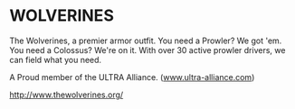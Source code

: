 # WOLVERINES

The Wolverines, a premier armor outfit. You need a Prowler? We got 'em. You need
a Colossus? We're on it. With over 30 active prowler drivers, we can field what
you need.

A Proud member of the ULTRA Alliance. (www.ultra-alliance.com)

<http://www.thewolverines.org/>
